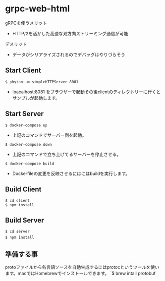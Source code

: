 # grpc-web-html
gRPCを使うメリット  
- HTTP/2を活かした高速な双方向ストリーミング通信が可能  

デメリット　　
- データがシリアライズされるのでデバッグはやりづらそう

## Start Client
`$ phyton -m simpleHTTPServer 8081`  
- loacalhost:8081 をブラウザーで起動その後clientのディレクトリーに行くとサンプルが起動します。
## Start Server
`$ docker-compose up`  
- 上記のコマンドでサーバー側を起動。

`$ docker-compose down`  
- 上記のコマンドで立ち上げてるサーバーを停止させる。

`$ docker-compose build`  
- Dockerfileの変更を反映させるにはにはbuildを実行します。
## Build Client
`$ cd client`  
`$ npm install`
## Build Server
`$ cd server`  
`$ npm install`  　　
## 準備する事
protoファイルから各言語ソースを自動生成するにはprotocというツールを使います。macではHomebrewでインストールできます。
`$ brew intall protobuf
